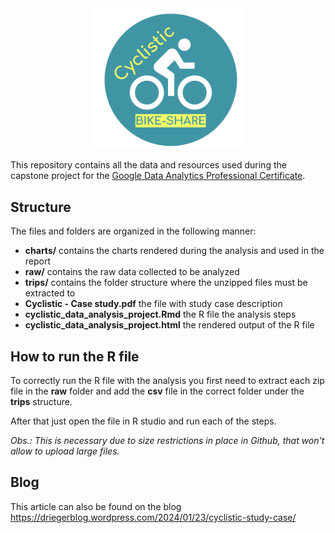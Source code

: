 <div align="center">
	<img src="./imgs/cyclistic_logo.png" alt="cyclistic logo" width="250"/>
</div>


This repository contains all the data and resources used during the capstone project for the [Google Data Analytics Professional Certificate](https://www.coursera.org/professional-certificates/google-data-analytics).

## Structure
The files and folders are organized in the following manner:

- **charts/** contains the charts rendered during the analysis and used in the report
- **raw/** contains the raw data collected to be analyzed
- **trips/** contains the folder structure where the unzipped files must be extracted to
- **Cyclistic - Case study.pdf** the file with study case description
- **cyclistic_data_analysis_project.Rmd** the R file the analysis steps
- **cyclistic_data_analysis_project.html** the rendered output of the R file

## How to run the R file
To correctly run the R file with the analysis you first need to extract each zip file in the **raw** folder and add the **csv** file in the correct folder under the **trips** structure.

After that just open the file in R studio and run each of the steps.

*Obs.: This is necessary due to size restrictions in place in Github, that won't allow to upload large files.*

## Blog
This article can also be found on the blog https://driegerblog.wordpress.com/2024/01/23/cyclistic-study-case/